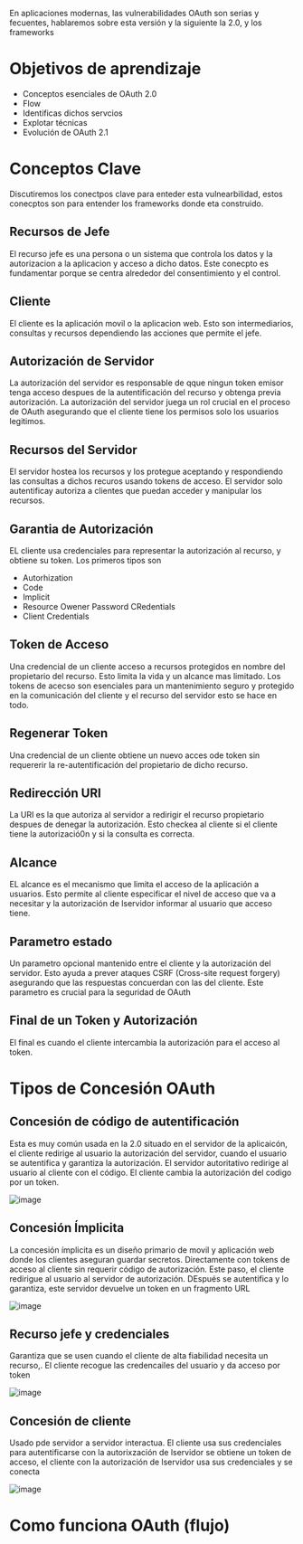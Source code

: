 En aplicaciones modernas, las vulnerabilidades OAuth son serias y fecuentes, hablaremos sobre esta versión y la siguiente la 2.0, y los frameworks

# Objetivos de aprendizaje

- Conceptos esenciales de OAuth 2.0
- Flow
- Identificas dichos servcios
- Explotar técnicas
- Evolución de OAuth 2.1

# Conceptos Clave

Discutiremos los conectpos clave para enteder esta vulnearbilidad, estos conecptos son para entender los frameworks donde eta construido. 

## Recursos de Jefe

El recurso jefe es una persona o un sistema que controla los datos y la autorizacion a la aplicacion y acceso a dicho datos. Este conecpto es fundamentar porque se centra alrededor del consentimiento y el control.

## Cliente

El cliente es la aplicación movil o la aplicacion web. Esto son intermediarios, consultas y recursos dependiendo las acciones que permite el jefe. 

## Autorización de Servidor

La autorización del servidor es responsable de qque ningun token emisor tenga acceso despues de la autentificación del recurso y obtenga previa autorización. La autorización del servidor juega un rol crucial en el proceso de OAuth asegurando que el cliente tiene los permisos solo los usuarios legitimos. 

## Recursos del Servidor

El servidor hostea los recursos y los protegue aceptando y respondiendo las consultas a dichos recuros usando tokens de acceso. El servidor solo autentificay autoriza a clientes que puedan acceder y manipular los recursos.

## Garantia de Autorización

EL cliente usa credenciales para representar la autorización al recurso, y obtiene su token. Los primeros tipos son 

- Autorhization
- Code
- Implicit
- Resource Owener Password CRedentials
- Client Credentials

## Token de Acceso

Una credencial de un cliente acceso a recursos protegidos en nombre del propietario del recurso. Esto limita la vida y un alcance mas limitado. Los tokens de acecso son esenciales para un mantenimiento seguro y protegido en la comunicación del cliente y el recurso del servidor esto se hace en todo.

## Regenerar Token

Una credencial de un cliente obtiene un nuevo acces ode token sin requererir la re-autentificación del propietario de dicho recurso. 

## Redirección URI

La URI es la que autoriza al servidor a redirigir el recurso propietario despues de denegar la autorización. Esto checkea al cliente si el cliente tiene la autorizació0n y si la consulta es correcta.

## Alcance

EL alcance es el mecanismo que limita el acceso de la aplicación a usuarios. Esto permite al cliente especificar el nivel de acceso que va a necesitar y la autorización de lservidor informar al usuario que acceso tiene. 

## Parametro estado

Un parametro opcional mantenido entre el cliente y la autorización del servidor. Esto ayuda a prever ataques CSRF (Cross-site request forgery) asegurando que las respuestas concuerdan con las del cliente. Este parametro es crucial para la seguridad de OAuth

## Final de un Token y Autorización

El final es cuando el cliente intercambia la autorización para el acceso al token.

# Tipos de Concesión OAuth

## Concesión de código de autentificación

Esta es muy común usada en la 2.0 situado en el servidor de la aplicaicón, el cliente redirige al usuario la autorización del servidor, cuando el usuario se autentifica y garantiza la autorización. El servidor autoritativo redirige al usuario al cliente con el código. El cliente cambia la autorización del codigo por un token.

![image](https://github.com/user-attachments/assets/f639f066-a695-4b3e-8c31-beb148e530ec)

## Concesión Ímplicita

La concesión ímplicita es un diseño primario de movil y aplicación web donde los clientes aseguran guardar secretos. Directamente con tokens de acceso al cliente sin requerir código de autorización. Este paso, el cliente redirigue al usuario al servidor de autorización. DEspués se autentifica y lo garantiza, este servidor devuelve un token en un fragmento URL

![image](https://github.com/user-attachments/assets/e200a63c-3d63-426a-844d-4a6ce4e5d293)

## Recurso jefe y credenciales

Garantiza que se usen cuando el cliente de alta fiabilidad necesita un recurso,. El cliente recogue las credencailes del usuario y da acceso por token

![image](https://github.com/user-attachments/assets/fd59fde3-0d76-4d00-9f18-f764adafecea)

## Concesión de cliente

Usado pde servidor a servidor interactua. El cliente usa sus credenciales para autentificarse con la autorixzación de lservidor se obtiene un token de acceso, el cliente con la autorización de lservidor usa sus credenciales y se conecta

![image](https://github.com/user-attachments/assets/e164aa5e-0edc-4c82-a827-7c62b674a297)

# Como funciona OAuth (flujo)







